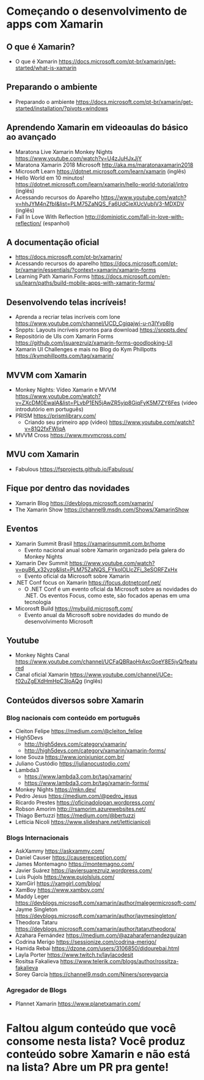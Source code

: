 # Começando o desenvolvimento de apps com Xamarin

## O que é Xamarin?

- O que é Xamarin https://docs.microsoft.com/pt-br/xamarin/get-started/what-is-xamarin

## Preparando o ambiente

- Preparando o ambiente https://docs.microsoft.com/pt-br/xamarin/get-started/installation/?pivots=windows

## Aprendendo Xamarin em videoaulas do básico ao avançado

- Maratona Live Xamarin Monkey Nights https://www.youtube.com/watch?v=U4zJuHJxJjY
- Maratona Xamarin 2018 Microsoft http://aka.ms/maratonaxamarin2018
- Microsoft Learn https://dotnet.microsoft.com/learn/xamarin (inglês)
- Hello World em 10 minutos! https://dotnet.microsoft.com/learn/xamarin/hello-world-tutorial/intro (inglês)
- Acessando recursos do Aparelho https://www.youtube.com/watch?v=hhJYM4nZfbI&list=PLM75ZaNQS_Fa6UdCieXUcVubIV3-MDXDV (inglês)
- Fall In Love With Reflection http://dominiotic.com/fall-in-love-with-reflection/ (espanhol)

## A documentação oficial

- https://docs.microsoft.com/pt-br/xamarin/
- Acessando recursos do aparelho https://docs.microsoft.com/pt-br/xamarin/essentials/?context=xamarin/xamarin-forms
- Learning Path Xamarin.Forms https://docs.microsoft.com/en-us/learn/paths/build-mobile-apps-with-xamarin-forms/

## Desenvolvendo telas incríveis!

- Aprenda a recriar telas incríveis com Ione https://www.youtube.com/channel/UCD_Cgiqajwi-u-n3lYvp8Ig
- Snppts: Layouts incríveis prontos para download https://snppts.dev/
- Repositório de UIs com Xamarin Forms https://github.com/jsuarezruiz/xamarin-forms-goodlooking-UI
- Xamarin UI Challenges e mais no Blog do Kym Phillpotts https://kymphillpotts.com/tag/xamarin/

## MVVM com Xamarin

- Monkey Nights: Vídeo Xamarin e MVVM https://www.youtube.com/watch?v=ZXcDM0EwalA&list=PLvbP1EN5jAwZR5yjp8GiqFyK5M7ZY6Fes (vídeo introdutório em português)
- PRISM https://prismlibrary.com/
  - Criando seu primeiro app (video) https://www.youtube.com/watch?v=81Q2fxFWIqA
- MVVM Cross https://www.mvvmcross.com/

## MVU com Xamarin

- Fabulous https://fsprojects.github.io/Fabulous/

## Fique por dentro das novidades

- Xamarin Blog https://devblogs.microsoft.com/xamarin/
- The Xamarin Show https://channel9.msdn.com/Shows/XamarinShow

## Eventos

- Xamarin Summit Brasil https://xamarinsummit.com.br/home
  - Evento nacional anual sobre Xamarin organizado pela galera do Monkey Nights
- Xamarin Dev Summit https://www.youtube.com/watch?v=puB6_x32vzg&list=PLM75ZaNQS_FYkolOLIcZFi_3eSORFZxHx
  - Evento oficial da Microsoft sobre Xamarin
- .NET Conf focus on Xamarin https://focus.dotnetconf.net/
  - O .NET Conf é um evento oficial da Microsoft sobre as novidades do .NET. Os eventos Focus, como este, são focados apenas em uma tecnologia
- Micorosft Build https://mybuild.microsoft.com/
  - Evento anual da Microsoft sobre novidades do mundo de desenvolvimento Microsoft

## Youtube

- Monkey Nights Canal https://www.youtube.com/channel/UCFaQBRaoHrAxcGoeY8E5jvQ/featured
- Canal oficial Xamarin https://www.youtube.com/channel/UCe-f02uZgEXdHmHpC3loAQg (inglês)

## Conteúdos diversos sobre Xamarin

### Blog nacionais com conteúdo em português

- Cleiton Felipe https://medium.com/@cleiton_felipe
- High5Devs
  - http://high5devs.com/category/xamarin/
  - http://high5devs.com/category/xamarin/xamarin-forms/
- Ione Souza https://www.ionixjunior.com.br/
- Juliano Custódio https://julianocustodio.com/
- Lambda3
  - https://www.lambda3.com.br/tag/xamarin/
  - https://www.lambda3.com.br/tag/xamarin-forms/
- Monkey Nights https://mkn.dev/
- Pedro Jesus https://medium.com/@pedro_jesus
- Ricardo Prestes https://oficinadologan.wordpress.com/
- Robson Amorim http://rsamorim.azurewebsites.net/
- Thiago Bertuzzi https://medium.com/@bertuzzi
- Letticia Nicoli https://www.slideshare.net/letticianicoli

### Blogs Internacionais

- AskXammy https://askxammy.com/
- Daniel Causer https://causerexception.com/
- James Montemagno https://montemagno.com/
- Javier Suárez https://javiersuarezruiz.wordpress.com/
- Luis Pujols https://www.pujolsluis.com/
- XamGirl https://xamgirl.com/blog/
- XamBoy https://www.xamboy.com/
- Maddy Leger https://devblogs.microsoft.com/xamarin/author/malegermicrosoft-com/
- Jayme Singleton https://devblogs.microsoft.com/xamarin/author/jaymesingleton/
- Theodora Tataru https://devblogs.microsoft.com/xamarin/author/tatarutheodora/
- Azahara Fernández https://medium.com/@azaharafernandezguizan
- Codrina Merigo https://sessionize.com/codrina-merigo/
- Hamida Rebai https://dzone.com/users/3106850/didourebai.html
- Layla Porter https://www.twitch.tv/laylacodesit
- Rositsa Fakalieva https://www.telerik.com/blogs/author/rossitza-fakalieva
- Sorey García https://channel9.msdn.com/Niners/soreygarcia

### Agregador de Blogs

- Plannet Xamarin https://www.planetxamarin.com/

# Faltou algum conteúdo que você consome nesta lista? Você produz conteúdo sobre Xamarin e não está na lista? Abre um PR pra gente!
